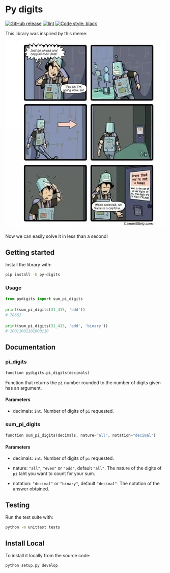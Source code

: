 # Py digits

[![GitHub release](https://img.shields.io/github/v/release/Baelfire18/py-digits.svg)](../../releases/latest)
[![lint][lint-image]][lint-url]
<a href="https://github.com/psf/black"><img alt="Code style: black" src="https://img.shields.io/badge/code%20style-black-000000.svg"></a>

This library was inspired by this meme:

![Robot captcha meme](https://raw.githubusercontent.com/Baelfire18/py-digits/master/assets/Captcha.jpg)

Now we can easily solve it in less than a second!

## Getting started

Install the library with:

```sh
pip install -U py-digits
```

### Usage

```python
from pydigits import sum_pi_digits

print(sum_pi_digits(31_415, 'odd'))
# 78662

print(sum_pi_digits(31_415, 'odd', 'binary'))
# 10011001101000110
```

## Documentation

### pi_digits

```python
function pydigits.pi_digits(decimals)
```

Function that returns the `pi` number rounded to the number of digits given has an argument.

#### Parameters

+ decimals: `int`.
Number of digits of `pi` requested.

### sum_pi_digits

```python
function sum_pi_digits(decimals, nature="all", notation="decimal")
```

#### Parameters

+ decimals: `int`.
Number of digits of `pi` requested.

+ nature: `"all"`, `"even"` or `"odd"`, default `"all"`.
The nature of the digits of `pi` taht you want to count for your sum.

+ notation: `"decimal"` or `"binary"`, default `"decimal"`.
The notation of the answer obtained.

## Testing

Run the test suite with:

```sh
python -m unittest tests
```

## Install Local

To install it locally from the source code:

```sh
python setup.py develop
```

[lint-image]: https://codeclimate.com/github/Baelfire18/py-digits/badges/gpa.svg
[lint-url]: https://codeclimate.com/github/Baelfire18/py-digits
